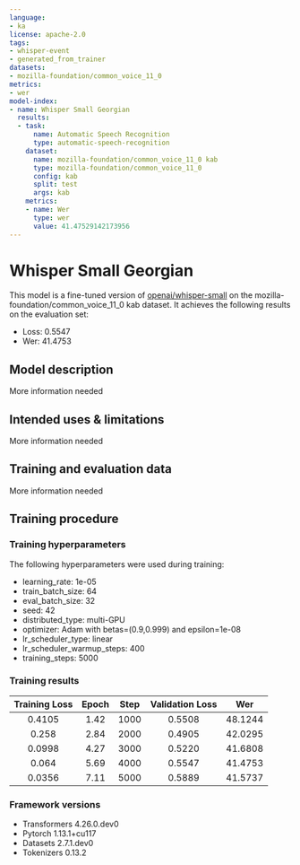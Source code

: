 ```yaml
---
language:
- ka
license: apache-2.0
tags:
- whisper-event
- generated_from_trainer
datasets:
- mozilla-foundation/common_voice_11_0
metrics:
- wer
model-index:
- name: Whisper Small Georgian
  results:
  - task:
      name: Automatic Speech Recognition
      type: automatic-speech-recognition
    dataset:
      name: mozilla-foundation/common_voice_11_0 kab
      type: mozilla-foundation/common_voice_11_0
      config: kab
      split: test
      args: kab
    metrics:
    - name: Wer
      type: wer
      value: 41.47529142173956
---
```


<!-- This model card has been generated automatically according to the information the Trainer had access to. You
should probably proofread and complete it, then remove this comment. -->

# Whisper Small Georgian

This model is a fine-tuned version of [openai/whisper-small](https://huggingface.co/openai/whisper-small) on the mozilla-foundation/common_voice_11_0 kab dataset.
It achieves the following results on the evaluation set:
- Loss: 0.5547
- Wer: 41.4753

## Model description

More information needed

## Intended uses & limitations

More information needed

## Training and evaluation data

More information needed

## Training procedure

### Training hyperparameters

The following hyperparameters were used during training:
- learning_rate: 1e-05
- train_batch_size: 64
- eval_batch_size: 32
- seed: 42
- distributed_type: multi-GPU
- optimizer: Adam with betas=(0.9,0.999) and epsilon=1e-08
- lr_scheduler_type: linear
- lr_scheduler_warmup_steps: 400
- training_steps: 5000

### Training results

| Training Loss | Epoch | Step | Validation Loss | Wer     |
|:-------------:|:-----:|:----:|:---------------:|:-------:|
| 0.4105        | 1.42  | 1000 | 0.5508          | 48.1244 |
| 0.258         | 2.84  | 2000 | 0.4905          | 42.0295 |
| 0.0998        | 4.27  | 3000 | 0.5220          | 41.6808 |
| 0.064         | 5.69  | 4000 | 0.5547          | 41.4753 |
| 0.0356        | 7.11  | 5000 | 0.5889          | 41.5737 |


### Framework versions

- Transformers 4.26.0.dev0
- Pytorch 1.13.1+cu117
- Datasets 2.7.1.dev0
- Tokenizers 0.13.2

